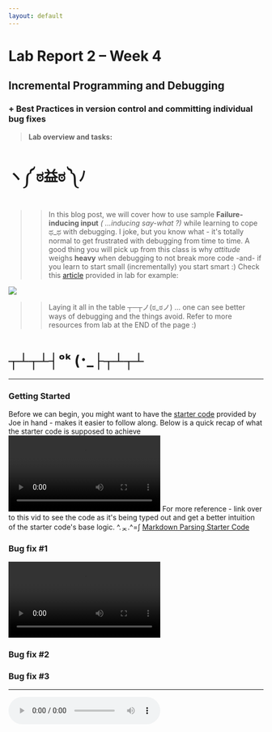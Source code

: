 ```yaml
---
layout: default
---
```


# Lab Report 2 – Week 4
## Incremental Programming and Debugging
### + Best Practices in version control and committing individual bug fixes
> **Lab overview and tasks:**
# ヽ༼ ಠ益ಠ ༽ﾉ
>>In this blog post, we will cover how to use sample **Failure-inducing input** *( ...inducing say-what ?)* while learning to cope ಥ_ಥ with debugging. I joke, but you know what - it's totally normal to get frustrated with debugging from time to time. A good thing you will pick up from this class is why *attitude* weighs **heavy** when debugging to not break more code -and- if you learn to start small (incrementally) you start smart :) 
>>Check this [article](https://jvns.ca/blog/debugging-attitude-matters/) provided in lab for example:

<img src="https://pbs.twimg.com/media/EVfh7xaXsAAJa3E?format=jpg&amp;name=large">

>> Laying it all in the table ┬─┬ノ(ಠ_ಠノ) ... one can see better ways of debugging and the things avoid. Refer to more resources from lab at the END of the page :)

# ┬┴┬┴┤ᵒᵏ (･_├┬┴┬┴
***

### Getting Started
Before we can begin, you might want to have the [starter code](https://github.com/ucsd-cse15l-w22/markdown-parse) provided by Joe in hand - makes it easier to follow along.
Below is a quick recap of what the starter code is supposed to achieve
<video src="assets\images\week4.intro.mp4" controls="controls" style="max-width: 1000px;"></video>
For more reference - link over to this vid to see the code as it's being typed out and get a better intuition of the starter code's base logic.
^.ᆽ.^=∫ [Markdown Parsing Starter Code](https://youtu.be/_y9hkrN9k3w)


### Bug fix #1
<video src="assets\images\testCase1.mp4" controls="controls" style="max-width: 1000px;"></video>

### Bug fix #2

### Bug fix #3

***
<audio preload="metadata" controls loop autoplay>
  <source src="assets\images\Battle! (Wild Pokémon) medley (Gen 1 - Gen 8) - Arranged by DeadmanPR (128 kbps).mp3" type="audio/mpeg">
Your browser does not support the audio element.
</audio>